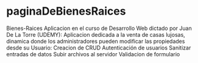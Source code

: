 # paginaDeBienesRaices
Bienes-Raices
Aplicacion en el curso de Desarrollo Web dictado por Juan De La Torre (UDEMY):
Aplicacion dedicada a la venta de casas lujosas, dinamica donde los administradores pueden modificar las propiedades desde su Usuario:
Creacion de CRUD
Autenticación de usuarios
Sanitizar entradas de datos
Subir archivos al servidor
Validacion de formulario
